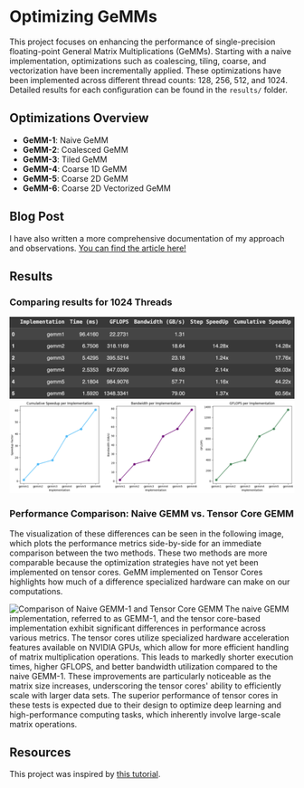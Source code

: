 # Optimizing GeMMs

This project focuses on enhancing the performance of single-precision floating-point General Matrix Multiplications (GeMMs). Starting with a naive implementation, optimizations such as coalescing, tiling, coarse, and vectorization have been incrementally applied. These optimizations have been implemented across different thread counts: 128, 256, 512, and 1024. Detailed results for each configuration can be found in the `results/` folder.

## Optimizations Overview
- **GeMM-1**: Naive GeMM
- **GeMM-2**: Coalesced GeMM
- **GeMM-3**: Tiled GeMM
- **GeMM-4**: Coarse 1D GeMM
- **GeMM-5**: Coarse 2D GeMM
- **GeMM-6**: Coarse 2D Vectorized GeMM

## Blog Post
I have also written a more comprehensive documentation of my approach and observations. [You can find the article here!](<https://medium.com/@rimikadhara/6-step-optimization-of-gemms-in-cuda-d3b01d990125>)

## Results
### Comparing results for 1024 Threads
![Performance Optimization for 1024 threads](results/results.png)
![Growth Chart for SpeedUp and GFLOPS](results/growth.png)
### Performance Comparison: Naive GEMM vs. Tensor Core GEMM
The visualization of these differences can be seen in the following image, which plots the performance metrics side-by-side for an immediate comparison between the two methods. These two methods are more comparable because the optimization strategies have not yet been implemented on tensor cores. GeMM implemented on Tensor Cores highlights how much of a difference specialized hardware can make on our computations.

![Comparison of Naive GEMM-1 and Tensor Core GEMM](gemm1-vs-tcgemm.png)
The naive GEMM implementation, referred to as GEMM-1, and the tensor core-based implementation exhibit significant differences in performance across various metrics. The tensor cores utilize specialized hardware acceleration features available on NVIDIA GPUs, which allow for more efficient handling of matrix multiplication operations. This leads to markedly shorter execution times, higher GFLOPS, and better bandwidth utilization compared to the naive GEMM-1. These improvements are particularly noticeable as the matrix size increases, underscoring the tensor cores' ability to efficiently scale with larger data sets. The superior performance of tensor cores in these tests is expected due to their design to optimize deep learning and high-performance computing tasks, which inherently involve large-scale matrix operations.

## Resources
This project was inspired by [this tutorial](https://www.youtube.com/watch?v=GetaI7KhbzM).